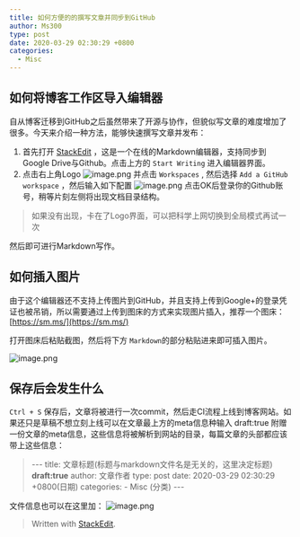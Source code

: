 ```yaml
---
title: 如何方便的的撰写文章并同步到GitHub
author: Ms300
type: post
date: 2020-03-29 02:30:29 +0800
categories:
  - Misc
---
```


## 如何将博客工作区导入编辑器

自从博客迁移到GitHub之后虽然带来了开源与协作，但貌似写文章的难度增加了很多。今天来介绍一种方法，能够快速撰写文章并发布：

1. 首先打开 [StackEdit](https://stackedit.io/) ，这是一个在线的Markdown编辑器，支持同步到Google Drive与Github。点击上方的 `Start Writing` 进入编辑器界面。
2. 点击右上角Logo
![image.png](https://i.loli.net/2020/03/29/9Dh1mce6VJbN8Xt.png)
并点击 `Workspaces` , 然后选择 `Add a GitHub workspace` ，然后输入如下配置
![image.png](https://i.loli.net/2020/03/29/1FoihTU4wvpn58S.png)
点击OK后登录你的Github账号，稍等片刻左侧将出现文档目录结构。
> 如果没有出现，卡在了Logo界面，可以把科学上网切换到全局模式再试一次

然后即可进行Markdown写作。

## 如何插入图片

由于这个编辑器还不支持上传图片到GitHub，并且支持上传到Google+的登录凭证也被吊销，所以需要通过上传到图床的方式来实现图片插入，推荐一个图床：[https://sm.ms/](https://sm.ms/)

打开图床后粘贴截图，然后将下方 `Markdown`的部分粘贴进来即可插入图片。

![image.png](https://i.loli.net/2020/03/29/v5lFPb4etI7fSMm.png)

## 保存后会发生什么
 
 `Ctrl + S` 保存后，文章将被进行一次commit，然后走CI流程上线到博客网站。如果还只是草稿不想立刻上线可以在文章最上方的meta信息种输入  draft:true
附赠一份文章的meta信息，这些信息将被解析到网站的目录，每篇文章的头部都应该带上这些信息：
>\-\-\-
title: 文章标题(标题与markdown文件名是无关的，这里决定标题)
**draft:true**
author: 文章作者
type: post
date: 2020-03-29 02:30:29 +0800(日期)
categories:
  \- Misc (分类)
\-\-\-

文件信息也可以在这里加：
![image.png](https://i.loli.net/2020/03/29/udjv63yZMSXRCpa.png)

 
> Written with [StackEdit](https://stackedit.io/).
<!--stackedit_data:
eyJoaXN0b3J5IjpbMjAxNjAyMjM4N119
-->